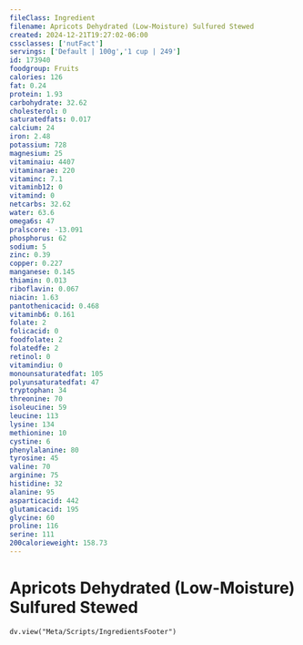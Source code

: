 ```yaml
---
fileClass: Ingredient
filename: Apricots Dehydrated (Low-Moisture) Sulfured Stewed
created: 2024-12-21T19:27:02-06:00
cssclasses: ['nutFact']
servings: ['Default | 100g','1 cup | 249']
id: 173940
foodgroup: Fruits
calories: 126
fat: 0.24
protein: 1.93
carbohydrate: 32.62
cholesterol: 0
saturatedfats: 0.017
calcium: 24
iron: 2.48
potassium: 728
magnesium: 25
vitaminaiu: 4407
vitaminarae: 220
vitaminc: 7.1
vitaminb12: 0
vitamind: 0
netcarbs: 32.62
water: 63.6
omega6s: 47
pralscore: -13.091
phosphorus: 62
sodium: 5
zinc: 0.39
copper: 0.227
manganese: 0.145
thiamin: 0.013
riboflavin: 0.067
niacin: 1.63
pantothenicacid: 0.468
vitaminb6: 0.161
folate: 2
folicacid: 0
foodfolate: 2
folatedfe: 2
retinol: 0
vitamindiu: 0
monounsaturatedfat: 105
polyunsaturatedfat: 47
tryptophan: 34
threonine: 70
isoleucine: 59
leucine: 113
lysine: 134
methionine: 10
cystine: 6
phenylalanine: 80
tyrosine: 45
valine: 70
arginine: 75
histidine: 32
alanine: 95
asparticacid: 442
glutamicacid: 195
glycine: 60
proline: 116
serine: 111
200calorieweight: 158.73
---
```


# Apricots Dehydrated (Low-Moisture) Sulfured Stewed

```dataviewjs
dv.view("Meta/Scripts/IngredientsFooter")
```